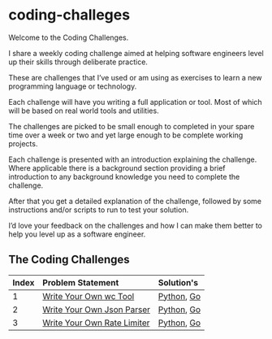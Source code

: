 # coding-challeges

Welcome to the Coding Challenges.

I share a weekly coding challenge aimed at helping software engineers level up their skills through deliberate practice.

These are challenges that I’ve used or am using as exercises to learn a new programming language or technology.

Each challenge will have you writing a full application or tool. Most of which will be based on real world tools and utilities.

The challenges are picked to be small enough to completed in your spare time over a week or two and yet large enough to be complete working projects.

Each challenge is presented with an introduction explaining the challenge. Where applicable there is a background section providing a brief introduction to any background knowledge you need to complete the challenge.

After that you get a detailed explanation of the challenge, followed by some instructions and/or scripts to run to test your solution.

I’d love your feedback on the challenges and how I can make them better to help you level up as a software engineer.

## The Coding Challenges

| Index | Problem Statement | Solution's |
| :---  |     :---          |   :---     |
| 1     | [Write Your Own wc Tool](https://codingchallenges.fyi/challenges/challenge-wc) | [Python](./1-write-your-own-wc-tool/Python-Solution), [Go](1-write-your-own-wc-tool/Go-Solution)    |
| 2     | [Write Your Own Json Parser](https://codingchallenges.fyi/challenges/challenge-json-parser) | [Python](./2-write-your-own-json-parser/Python-Solution), [Go](#)    |
| 3     | [Write Your Own Rate Limiter](https://codingchallenges.fyi/challenges/challenge-rate-limiter) | [Python](./3-write-your-own-rate-limter/Python-Solution), [Go](#)    |
